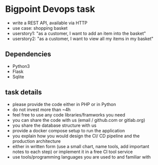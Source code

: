 # Bigpoint Devops task
- write a REST API, available via HTTP
- use case: shopping basket
- userstory1: "as a customer, I want to add an item into the basket"
- userstory2: "as a customer, I want to view all my items in my basket"

## Dependencies ##
- Python3
- Flask
- Sqlite

## task details ##
- please provide the code either in PHP or in Python
- do not invest more than ~4h
- feel free to use any code libraries/framworks you need
- you can share the code with us (email / github.com or gitlab.org)
- you share the database structure with us
- provide a docker compose setup to run the application
- you explain how you would design the CI/ CD pipeline and the production architecture 
- either in written form (use a small chart, name tools, add important notes to each step) or implement it in a free CI tool service
- use tools/programming languages you are used to and familiar with
